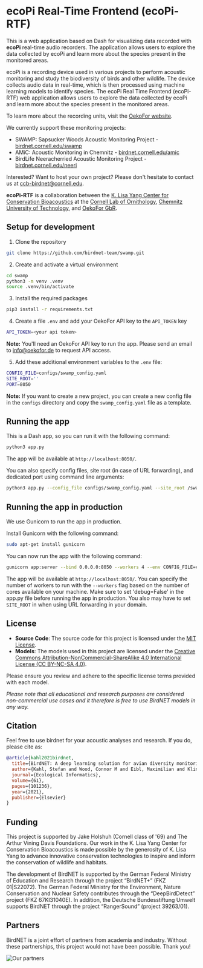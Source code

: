 # ecoPi Real-Time Frontend (ecoPi-RTF)

This is a web application based on Dash for visualizing data recorded with **ecoPi** real-time audio recorders. The application allows users to explore the data collected by ecoPi and learn more about the species present in the monitored areas. 

ecoPi is a recording device used in various projects to perform acoustic monitoring and study the biodiversity of birds and other wildlife. The device collects audio data in real-time, which is then processed using machine learning models to identify species. The ecoPi Real Time Frontend (ecoPi-RTF) web application allows users to explore the data collected by ecoPi and learn more about the species present in the monitored areas.

To learn more about the recording units, visit the [OekoFor website](https://www.oekofor.de/de/portfolio/erfassungstechnik/).

We currently support these monitoring projects:

- SWAMP: Sapsucker Woods Acoustic Monitoring Project - [birdnet.cornell.edu/swamp](https://birdnet.cornell.edu/swamp/)
- AMiC: Acoustic Monitoring in Chemnitz - [birdnet.cornell.edu/amic](https://birdnet.cornell.edu/amic/)
- BirdLife Neeracherried Acoustic Monitoring Project - [birdnet.cornell.edu/neeri](https://birdnet.cornell.edu/neeri/)

Interested? Want to host your own project? Please don't hesitate to contact us at [ccb-birdnet@cornell.edu](mailto:ccb-birdnet@cornell.edu).

**ecoPi-RTF** is a collaboration between the [K. Lisa Yang Center for Conservation Bioacoustics](https://www.birds.cornell.edu/ccb/) at the [Cornell Lab of Ornithology](https://www.birds.cornell.edu), [Chemnitz University of Technology](https://www.tu-chemnitz.de/index.html.en), and [OekoFor GbR](https://www.oekofor.de/).

## Setup for development

1. Clone the repository

```bash
git clone https://github.com/birdnet-team/swamp.git
```

2. Create and activate a virtual environment

```bash
cd swamp
python3 -m venv .venv
source .venv/bin/activate
```

3. Install the required packages

```bash
pip3 install -r requirements.txt
```

4. Create a file `.env` and add your OekoFor API key to the `API_TOKEN` key

```bash
API_TOKEN=<your api token>
```

**Note:** You'll need an OekoFor API key to run the app. Please send an email to [info@oekofor.de](mailto:info@oekofor.de) to request API access.

5. Add these additional environment variables to the `.env` file:

```bash
CONFIG_FILE=configs/swamp_config.yaml
SITE_ROOT=''
PORT=8050
```

**Note:** If you want to create a new project, you can create a new config file in the `configs` directory and copy the `swamp_config.yaml` file as a template.

## Running the app

This is a Dash app, so you can run it with the following command:

```bash
python3 app.py
```

The app will be available at `http://localhost:8050/`.

You can also specify config files, site root (in case of URL forwarding), and dedicated port using command line arguments:

```bash
python3 app.py --config_file configs/swamp_config.yaml --site_root /swamp --port 8050
```

## Running the app in production

We use Gunicorn to run the app in production. 

Install Gunicorn with the following command:

```bash
sudo apt-get install gunicorn
```

You can now run the app with the following command:

```bash
gunicorn app:server --bind 0.0.0.0:8050 --workers 4 --env CONFIG_FILE=configs/swamp_config.yaml --env SITE_ROOT=/swamp
```

The app will be available at `http://localhost:8050/`. You can specify the number of workers to run with the `--workers` flag based on the number of cores available on your machine. Make sure to set 'debug=False' in the app.py file before running the app in production. You also may have to set `SITE_ROOT` in when using URL forwarding in your domain.

## License

- **Source Code**: The source code for this project is licensed under the [MIT License](https://opensource.org/licenses/MIT).
- **Models**: The models used in this project are licensed under the [Creative Commons Attribution-NonCommercial-ShareAlike 4.0 International License (CC BY-NC-SA 4.0)](https://creativecommons.org/licenses/by-nc-sa/4.0/).

Please ensure you review and adhere to the specific license terms provided with each model. 

*Please note that all educational and research purposes are considered non-commercial use cases and it therefore is free to use BirdNET models in any way.*

## Citation

Feel free to use birdnet for your acoustic analyses and research. If you do, please cite as:

```bibtex
@article{kahl2021birdnet,
  title={BirdNET: A deep learning solution for avian diversity monitoring},
  author={Kahl, Stefan and Wood, Connor M and Eibl, Maximilian and Klinck, Holger},
  journal={Ecological Informatics},
  volume={61},
  pages={101236},
  year={2021},
  publisher={Elsevier}
}
```

## Funding

This project is supported by Jake Holshuh (Cornell class of '69) and The Arthur Vining Davis Foundations. Our work in the K. Lisa Yang Center for Conservation Bioacoustics is made possible by the generosity of K. Lisa Yang to advance innovative conservation technologies to inspire and inform the conservation of wildlife and habitats.

The development of BirdNET is supported by the German Federal Ministry of Education and Research through the project “BirdNET+” (FKZ 01|S22072). The German Federal Ministry for the Environment, Nature Conservation and Nuclear Safety contributes through the “DeepBirdDetect” project (FKZ 67KI31040E). In addition, the Deutsche Bundesstiftung Umwelt supports BirdNET through the project “RangerSound” (project 39263/01).

## Partners

BirdNET is a joint effort of partners from academia and industry.
Without these partnerships, this project would not have been possible.
Thank you!

![Our partners](https://tuc.cloud/index.php/s/KSdWfX5CnSRpRgQ/download/box_logos.png)



